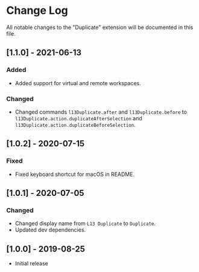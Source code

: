 # Change Log
All notable changes to the "Duplicate" extension will be documented in this file.

## [1.1.0] - 2021-06-13

### Added
- Added support for virtual and remote workspaces.

### Changed
- Changed commands `l13Duplicate.after` and `l13Duplicate.before` to `l13Duplicate.action.duplicateAfterSelection` and `l13Duplicate.action.duplicateBeforeSelection`.

## [1.0.2] - 2020-07-15

### Fixed
- Fixed keyboard shortcut for macOS in README.

## [1.0.1] - 2020-07-05

### Changed
- Changed display name from `L13 Duplicate` to `Duplicate`.
- Updated dev dependencies.

## [1.0.0] - 2019-08-25
- Initial release